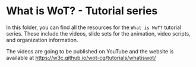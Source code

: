 # What is WoT? - Tutorial series

In this folder,  you can find all the resources for the `What is WoT?` tutorial series.
These include the videos, slide sets for the animation, video scripts, and organization information.

The videos are going to be published on YouTube and the website is available at <https://w3c.github.io/wot-cg/tutorials/whatiswot/>
